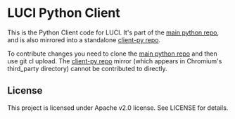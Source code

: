 # LUCI Python Client


This is the Python Client code for LUCI. It's part of the [main python
repo][1], and is also mirrored into a standalone [client-py repo][2].

To contribute changes you need to clone the [main python repo][1] and then
use git cl upload. The [client-py repo][2] mirror (which appears in Chromium's
third_party directory) cannot be contributed to directly.

## License

This project is licensed under Apache v2.0 license. See LICENSE for details.


[1]: https://chromium.googlesource.com/infra/luci/luci-py.git/
[2]: https://chromium.googlesource.com/infra/luci/client-py.git/
